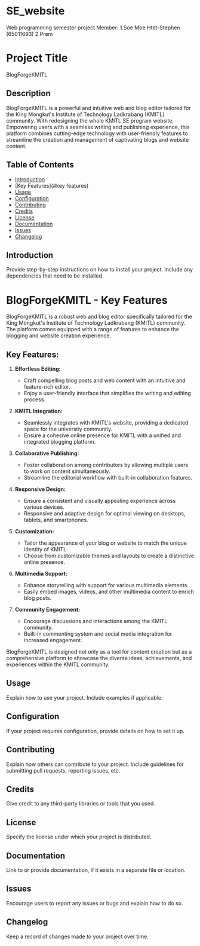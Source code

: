 # SE_website
Web programming semester project
Member:
1.Soe Moe Htet-Stephen (65011693)
2.Prem

# Project Title
BlogForgeKMITL

## Description
BlogForgeKMITL is a powerful and intuitive web and blog editor tailored for the King Mongkut's Institute of Technology Ladkrabang (KMITL) community. With redesigning the whole KMITL SE program website, Empowering users with a seamless writing and publishing experience, this platform combines cutting-edge technology with user-friendly features to streamline the creation and management of captivating blogs and website content.



## Table of Contents
- [Introduction](#introduction)
- [Key Features](#key features)
- [Usage](#usage)
- [Configuration](#configuration)
- [Contributing](#contributing)
- [Credits](#credits)
- [License](#license)
- [Documentation](#documentation)
- [Issues](#issues)
- [Changelog](#changelog)

## Introduction
Provide step-by-step instructions on how to install your project. Include any dependencies that need to be installed.

# BlogForgeKMITL - Key Features

BlogForgeKMITL is a robust web and blog editor specifically tailored for the King Mongkut's Institute of Technology Ladkrabang (KMITL) community. The platform comes equipped with a range of features to enhance the blogging and website creation experience.

## Key Features:

1. **Effortless Editing:**
   - Craft compelling blog posts and web content with an intuitive and feature-rich editor.
   - Enjoy a user-friendly interface that simplifies the writing and editing process.

2. **KMITL Integration:**
   - Seamlessly integrates with KMITL's website, providing a dedicated space for the university community.
   - Ensure a cohesive online presence for KMITL with a unified and integrated blogging platform.

3. **Collaborative Publishing:**
   - Foster collaboration among contributors by allowing multiple users to work on content simultaneously.
   - Streamline the editorial workflow with built-in collaboration features.

4. **Responsive Design:**
   - Ensure a consistent and visually appealing experience across various devices.
   - Responsive and adaptive design for optimal viewing on desktops, tablets, and smartphones.

5. **Customization:**
   - Tailor the appearance of your blog or website to match the unique identity of KMITL.
   - Choose from customizable themes and layouts to create a distinctive online presence.

6. **Multimedia Support:**
   - Enhance storytelling with support for various multimedia elements.
   - Easily embed images, videos, and other multimedia content to enrich blog posts.

7. **Community Engagement:**
   - Encourage discussions and interactions among the KMITL community.
   - Built-in commenting system and social media integration for increased engagement.

BlogForgeKMITL is designed not only as a tool for content creation but as a comprehensive platform to showcase the diverse ideas, achievements, and experiences within the KMITL community.

## Usage
Explain how to use your project. Include examples if applicable.

## Configuration
If your project requires configuration, provide details on how to set it up.

## Contributing
Explain how others can contribute to your project. Include guidelines for submitting pull requests, reporting issues, etc.

## Credits
Give credit to any third-party libraries or tools that you used.

## License
Specify the license under which your project is distributed.

## Documentation
Link to or provide documentation, if it exists in a separate file or location.

## Issues
Encourage users to report any issues or bugs and explain how to do so.

## Changelog
Keep a record of changes made to your project over time.
